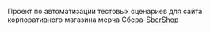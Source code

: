 Проект по автоматизации тестовых сценариев для сайта корпоративного магазина мерча Сбера-[SberShop](https://sbershop.ru/)
